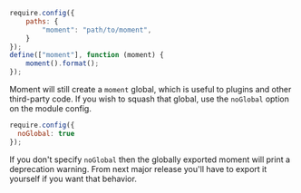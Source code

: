 ```javascript
require.config({
    paths: {
        "moment": "path/to/moment",
    }
});
define(["moment"], function (moment) {
    moment().format();
});
```

Moment will still create a `moment` global, which is useful to plugins and other third-party code. If you wish to squash that global, use the `noGlobal` option on the module config.

```javascript
require.config({
  noGlobal: true
});
```

If you don't specify `noGlobal` then the globally exported moment will print
a deprecation warning. From next major release you'll have to export it
yourself if you want that behavior.
